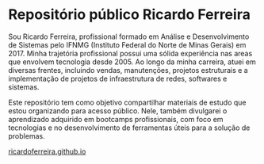 # Repositório público Ricardo Ferreira

Sou Ricardo Ferreira, profissional formado em Análise e Desenvolvimento de Sistemas pelo IFNMG (Instituto Federal do Norte de Minas Gerais) em 2017. Minha trajetória profissional possui uma sólida experiência nas areas que envolvem tecnologia desde 2005. Ao longo da minha carreira, atuei em diversas frentes, incluindo vendas, manutenções, projetos estruturais e a implementação de projetos de infraestrutura de redes, softwares e sistemas.

Este repositório tem como objetivo compartilhar materiais de estudo que estou organizando para acesso público. Nele, também divulgarei o aprendizado adquirido em bootcamps profissionais, com foco em tecnologias e no desenvolvimento de ferramentas úteis para a solução de problemas.

<a href="https://github.com/ricardoferreira-ads">ricardoferreira.github.io</a>
